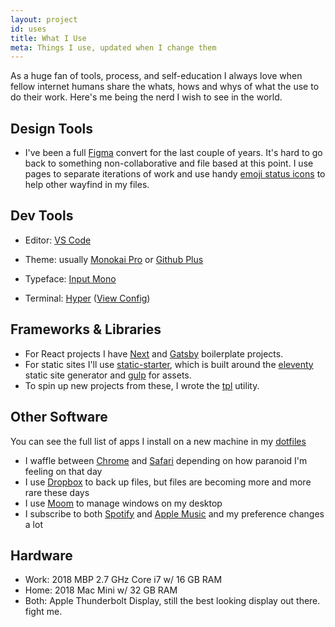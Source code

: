 ```yaml
---
layout: project
id: uses
title: What I Use
meta: Things I use, updated when I change them
---
```


As a huge fan of tools, process, and self-education I always love when fellow internet humans share the whats, hows and whys of what the use to do their work. Here's me being the nerd I wish to see in the world.

## Design Tools

- I've been a full [Figma](https://figma.com) convert for the last couple of years. It's hard to go back to something non-collaborative and file based at this point. I use pages to separate iterations of work and use handy [emoji status icons]() to help other wayfind in my files.

## Dev Tools

- Editor: [VS Code]()
- Theme: usually [Monokai Pro]() or [Github Plus]()
- Typeface: [Input Mono]()

- Terminal: [Hyper]() ([View Config]())

## Frameworks & Libraries

- For React projects I have [Next](https://github.com/jmegs/next-base) and [Gatsby](https://github.com/jmegs/gatsby-base) boilerplate projects.
- For static sites I'll use [static-starter](https://github.com/jmegs/static-starter), which is built around the [eleventy]() static site generator and [gulp]() for assets.
- To spin up new projects from these, I wrote the [tpl](https://github.com/jmegs/tpl) utility.

## Other Software

You can see the full list of apps I install on a new machine in my [dotfiles](https://github.com/jmegs/dotfiles/blob/master/Brewfile)

- I waffle between [Chrome]() and [Safari]() depending on how paranoid I'm feeling on that day
- I use [Dropbox]() to back up files, but files are becoming more and more rare these days
- I use [Moom]() to manage windows on my desktop
- I subscribe to both [Spotify]() and [Apple Music]() and my preference changes a lot

## Hardware

- Work: 2018 MBP 2.7 GHz Core i7 w/ 16 GB RAM
- Home: 2018 Mac Mini w/ 32 GB RAM
- Both: Apple Thunderbolt Display, still the best looking display out there. fight me.
